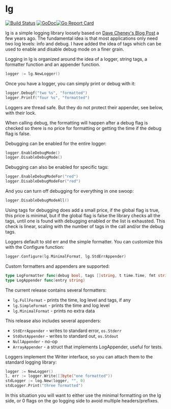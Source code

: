 lg
================

[![Build Status](https://travis-ci.org/sasbury/lg.svg?branch=master)](https://travis-ci.org/sasbury/lg) [![GoDoc](https://godoc.org/github.com/sasbury/lg?status.svg)](https://godoc.org/github.com/sasbury/lg)[![Go Report Card](https://goreportcard.com/badge/github.com/sasbury/lg)](https://goreportcard.com/report/github.com/sasbury/lg)

lg is a simple logging library loosely based on [Dave Cheney's Blog Post](https://dave.cheney.net/2015/11/05/lets-talk-about-logging) a few years ago. The fundamental idea is that most applications only need two log levels: info and debug. I have added the idea of tags which can be used to enable and disable debug mode on a finer grain.

Logging in lg is organized around the idea of a logger, string tags, a formatter function and an appender function.

```go
logger := lg.NewLogger()
```

Once you have a logger, you can simply print or debug with it:

```go
logger.Debugf("two %s", "formatted")
logger.Printf("four %s", "formatted")
```

Loggers are thread safe. But they do not protect their appender, see below, with their lock.

When calling debug, the formatting will happen after a debug flag is checked so there is no price for formatting or getting the time if the debug flag is false.

Debugging can be enabled for the entire logger:

```go
logger.EnableDebugMode()
logger.DisableDebugMode()

```

Debugging can also be enabled for specific tags:

```go
logger.EnableDebugModeFor("red")
logger.DisableDebugModeFor("red")
```

And you can turn off debugging for everything in one swoop:

```go
logger.DisableDebugModeAll()
```

Using tags for debugging does add a small price, if the global flag is true, this price is minimal, but if the global flag is false the library checks all the tags, until one is found with debugging enabled or the list is exhausted. This check is linear, scaling with the number of tags in the call and/or the debug tags.

Loggers default to std err and the simple formatter. You can customize this with the Configure function:

```go
logger.Configure(lg.MinimalFormat, lg.StdErrAppender)
```

Custom formatters and appenders are supported:

```go
type LogFormatter func(debug bool, tags []string, t time.Time, fmt string, args ...interface{}) string
type LogAppender func(entry string)
```

The current release contains several formatters:

* `lg.FullFormat` - prints the time, log level and tags, if any
* `lg.SimpleFormat` - prints the time and log level
* `lg.MinimalFormat` - prints no extra data

This release also includes several appenders:

* `StdErrAppender` - writes to standard error, `os.Stderr`
* `StdOutAppender` - writes to standard out, `os.Stdout`
* `NullAppender` - no-op
* `ArrayAppender` - a struct that implements LogAppender, useful for tests.

Loggers implement the Writer interface, so you can attach them to the standard logging library:

```go
logger := NewLogger()
l, err := logger.Write([]byte("one formatted"))
stdLogger := log.New(logger, "", 0)
stdLogger.Print("three formatted")
```

In this situation you will want to either use the minimal formatting on the lg side, or 0 flags on the go logging side to avoid multiple headers/prefixes.
